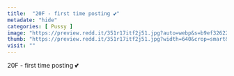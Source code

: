 ```yaml
---
title:  "20F - first time posting 💕"
metadate: "hide"
categories: [ Pussy ]
image: "https://preview.redd.it/351r17itf2j51.jpg?auto=webp&s=b9ef32622ab9a7134d1dff2199459e2855285088"
thumb: "https://preview.redd.it/351r17itf2j51.jpg?width=640&crop=smart&auto=webp&s=ae8b9788b181ebc1e9e1190e8c7fe6ae81136a20"
visit: ""
---
```

20F - first time posting 💕
